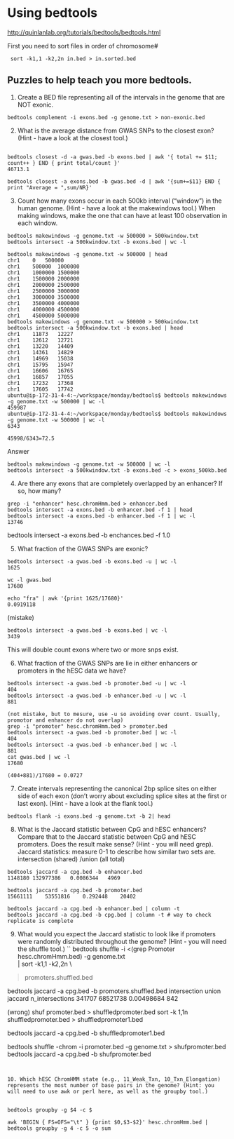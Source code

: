 # Using bedtools

http://quinlanlab.org/tutorials/bedtools/bedtools.html

First you need to sort files in order of chromosome#
```
 sort -k1,1 -k2,2n in.bed > in.sorted.bed
```
## Puzzles to help teach you more bedtools.
1. Create a BED file representing all of the intervals in the genome that are NOT exonic.
```
bedtools complement -i exons.bed -g genome.txt > non-exonic.bed
```
2. What is the average distance from GWAS SNPs to the closest exon? (Hint - have a look at the closest tool.)
```

bedtools closest -d -a gwas.bed -b exons.bed | awk '{ total += $11; count++ } END { print total/count }'
46713.1

bedtools closest -a exons.bed -b gwas.bed -d | awk '{sum+=$11} END { print "Average = ",sum/NR}'
```

3. Count how many exons occur in each 500kb interval (“window”) in the human genome. (Hint - have a look at the makewindows tool.)
When making windows, make the one that can have at least 100 observation in each window.
```
bedtools makewindows -g genome.txt -w 500000 > 500kwindow.txt
bedtools intersect -a 500kwindow.txt -b exons.bed | wc -l

bedtools makewindows -g genome.txt -w 500000 | head
chr1	0	500000
chr1	500000	1000000
chr1	1000000	1500000
chr1	1500000	2000000
chr1	2000000	2500000
chr1	2500000	3000000
chr1	3000000	3500000
chr1	3500000	4000000
chr1	4000000	4500000
chr1	4500000	5000000
bedtools makewindows -g genome.txt -w 500000 > 500kwindow.txt
bedtools intersect -a 500kwindow.txt -b exons.bed | head
chr1	11873	12227
chr1	12612	12721
chr1	13220	14409
chr1	14361	14829
chr1	14969	15038
chr1	15795	15947
chr1	16606	16765
chr1	16857	17055
chr1	17232	17368
chr1	17605	17742
ubuntu@ip-172-31-4-4:~/workspace/monday/bedtools$ bedtools makewindows -g genome.txt -w 500000 | wc -l
459987
ubuntu@ip-172-31-4-4:~/workspace/monday/bedtools$ bedtools makewindows -g genome.txt -w 500000 | wc -l
6343

45998/6343=72.5
```
Answer
```
bedtools makewindows -g genome.txt -w 500000 | wc -l
bedtools intersect -a 500kwindow.txt -b exons.bed -c > exons_500kb.bed
```
4. Are there any exons that are completely overlapped by an enhancer? If so, how many?
```
grep -i "enhancer" hesc.chromHmm.bed > enhancer.bed
bedtools intersect -a exons.bed -b enhancer.bed -f 1 | head
bedtools intersect -a exons.bed -b enhancer.bed -f 1 | wc -l
13746
```
bedtools intersect -a exons.bed -b enchances.bed -f 1.0

5. What fraction of the GWAS SNPs are exonic?
```
bedtools intersect -a gwas.bed -b exons.bed -u | wc -l
1625

wc -l gwas.bed
17680

echo "fra" | awk '{print 1625/17680}' 
0.0919118
```
(mistake)
```
bedtools intersect -a gwas.bed -b exons.bed | wc -l
3439

```
This will double count exons where two or more snps exist.

6. What fraction of the GWAS SNPs are lie in either enhancers or promoters in the hESC data we have?
```
bedtools intersect -a gwas.bed -b promoter.bed -u | wc -l
404
bedtools intersect -a gwas.bed -b enhancer.bed -u | wc -l
881

(not mistake, but to mesure, use -u so avoiding over count. Usually, promotor and enhancer do not overlap)
grep -i "promoter" hesc.chromHmm.bed > promoter.bed
bedtools intersect -a gwas.bed -b promoter.bed | wc -l
404
bedtools intersect -a gwas.bed -b enhancer.bed | wc -l
881
cat gwas.bed | wc -l
17680

(404+881)/17680 = 0.0727
```

7. Create intervals representing the canonical 2bp splice sites on either side of each exon (don’t worry about excluding splice sites at the first or last exon). (Hint - have a look at the flank tool.)
```
bedtools flank -i exons.bed -g genome.txt -b 2| head
```
8. What is the Jaccard statistic between CpG and hESC enhancers? Compare that to the Jaccard statistic between CpG and hESC promoters. Does the result make sense? (Hint - you will need grep).
Jaccard statistics: measure 0-1 to describe how similar two sets are. intersection (shared) /union (all total)
```
bedtools jaccard -a cpg.bed -b enhancer.bed
1148180	132977386	0.0086344	4969

bedtools jaccard -a cpg.bed -b promoter.bed
15661111	53551816	0.292448	20402

bedtools jaccard -a cpg.bed -b enhancer.bed | column -t
bedtools jaccard -a cpg.bed -b cpg.bed | column -t # way to check replicate is complete
```
9. What would you expect the Jaccard statistic to look like if promoters were randomly distributed throughout the genome? (Hint - you will need the shuffle tool.)
``
bedtools shuffle -i <(grep Promoter hesc.chromHmm.bed) -g genome.txt \
  | sort -k1,1 -k2,2n \
> promoters.shuffled.bed

bedtools jaccard -a cpg.bed -b promoters.shuffled.bed
intersection	union	jaccard	n_intersections
341707	68521738	0.00498684	842

(wrong)
shuf promoter.bed > shuffledpromoter.bed
sort -k 1,1n shuffledpromoter.bed > shuffledpromoter1.bed

bedtools jaccard -a cpg.bed -b shuffledpromoter1.bed

bedtools shuffle -chrom -i promoter.bed -g genome.txt > shufpromoter.bed
bedtools jaccard -a cpg.bed -b shufpromoter.bed
```


10. Which hESC ChromHMM state (e.g., 11_Weak_Txn, 10_Txn_Elongation) represents the most number of base pairs in the genome? (Hint: you will need to use awk or perl here, as well as the groupby tool.)


bedtools groupby -g $4 -c $

awk 'BEGIN { FS=OFS="\t" } {print $0,$3-$2}' hesc.chromHmm.bed | bedtools groupby -g 4 -c 5 -o sum 

